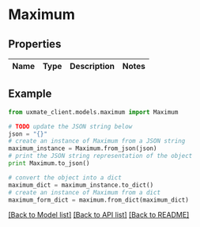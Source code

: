 # Maximum


## Properties
Name | Type | Description | Notes
------------ | ------------- | ------------- | -------------

## Example

```python
from uxmate_client.models.maximum import Maximum

# TODO update the JSON string below
json = "{}"
# create an instance of Maximum from a JSON string
maximum_instance = Maximum.from_json(json)
# print the JSON string representation of the object
print Maximum.to_json()

# convert the object into a dict
maximum_dict = maximum_instance.to_dict()
# create an instance of Maximum from a dict
maximum_form_dict = maximum.from_dict(maximum_dict)
```
[[Back to Model list]](../README.md#documentation-for-models) [[Back to API list]](../README.md#documentation-for-api-endpoints) [[Back to README]](../README.md)


